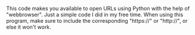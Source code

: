 This code makes you available to open URLs using Python with the help of "webbrowser". 
Just a simple code I did in my free time.
When using this program, make sure to include the corresponding "https://" or "http://", or else it won't work.
